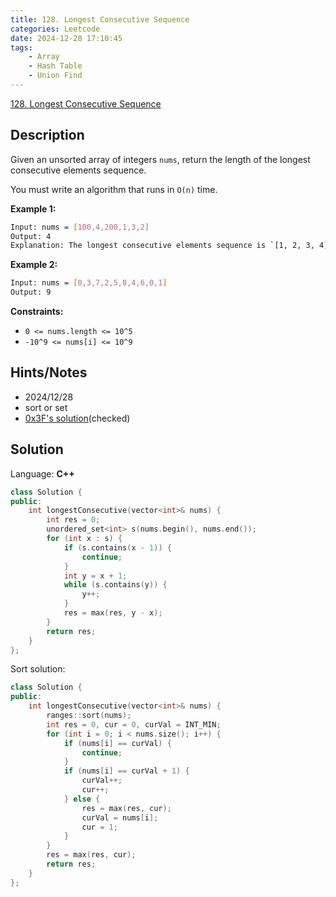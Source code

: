```yaml
---
title: 128. Longest Consecutive Sequence
categories: Leetcode
date: 2024-12-28 17:10:45
tags:
    - Array
    - Hash Table
    - Union Find
---
```


[128. Longest Consecutive Sequence](https://leetcode.com/problems/longest-consecutive-sequence/description/?envType=problem-list-v2&envId=plakya4j)

## Description

Given an unsorted array of integers `nums`, return the length of the longest consecutive elements sequence.

You must write an algorithm that runs in `O(n)` time.

**Example 1:**

```bash
Input: nums = [100,4,200,1,3,2]
Output: 4
Explanation: The longest consecutive elements sequence is `[1, 2, 3, 4]`. Therefore its length is 4.
```

**Example 2:**

```bash
Input: nums = [0,3,7,2,5,8,4,6,0,1]
Output: 9
```

**Constraints:**

- `0 <= nums.length <= 10^5`
- `-10^9 <= nums[i] <= 10^9`

## Hints/Notes

- 2024/12/28
- sort or set
- [0x3F's solution](https://leetcode.cn/problems/longest-consecutive-sequence/solutions/3005726/ha-xi-biao-on-zuo-fa-pythonjavacgojsrust-whop/)(checked)

## Solution

Language: **C++**

```C++
class Solution {
public:
    int longestConsecutive(vector<int>& nums) {
        int res = 0;
        unordered_set<int> s(nums.begin(), nums.end());
        for (int x : s) {
            if (s.contains(x - 1)) {
                continue;
            }
            int y = x + 1;
            while (s.contains(y)) {
                y++;
            }
            res = max(res, y - x);
        }
        return res;
    }
};
```

Sort solution:

```C++
class Solution {
public:
    int longestConsecutive(vector<int>& nums) {
        ranges::sort(nums);
        int res = 0, cur = 0, curVal = INT_MIN;
        for (int i = 0; i < nums.size(); i++) {
            if (nums[i] == curVal) {
                continue;
            }
            if (nums[i] == curVal + 1) {
                curVal++;
                cur++;
            } else {
                res = max(res, cur);
                curVal = nums[i];
                cur = 1;
            }
        }
        res = max(res, cur);
        return res;
    }
};
```
